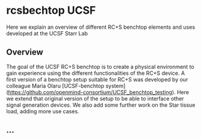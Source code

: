 # rcsbechtop UCSF
Here we explain an overview of different RC+S benchtop elements and uses developed at the UCSF Starr Lab

## Overview
The goal of the UCSF RC+S benchtop is to create a physical environment to gain experience using the different functionalities of the RC+S device. A first version of a benchtop setup suitable for RC+S was developed by our colleague Maria Olaru [UCSF-benchtop system] (https://github.com/openmind-consortium/UCSF_benchtop_testing). Here we extend that original version of the setup to be able to interface other signal generation devices. We also add some further work on the Star tissue load, adding more use cases.

## ...
